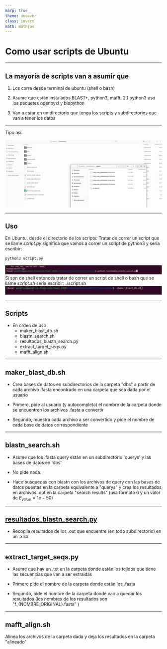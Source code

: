 ```yaml
---
marp: true
theme: uncover
class: invert
math: mathjax
---
```

# Como usar scripts de Ubuntu

---

## La mayoría de scripts van a asumir que

1. Los corre desde terminal de ubuntu (shell o bash)

2. Asume que están instalados BLAST+, python3, mafft.
    2.1 python3 usa los paquetes openpyxl y biopython
3. Van a estar en un directorio que tenga los scripts y subdirectorios que van a tener los datos

---

Tipo así.

![height:6in](dirtree.png)

---

## Uso

En Ubuntu, desde el directorio de los scripts:
Tratar de correr un script que se llame $script.py$ significa que vamos a correr un script de python3 y sería escribir:

``` sh
python3 script.py
```

![python3example](ejempy.png)
Si son de shell entonces tratar de correr un script de shell o bash que se llame $script.sh$ sería escribir: ./script.sh
![shellexample](ejemsh.png)

---

## Scripts

- En orden de uso
  - maker_blast_db.sh
  - blastn_search.sh
  - resultados_blastn_search.py
  - extract_target_seqs.py
  - mafft_align.sh

---

## maker_blast_db.sh

- Crea bases de datos en subdirectorios de la carpeta "dbs" a partir de cada archivo .fasta encontrado en una carpeta que sea dada por el usuario

- Primero, pide al usuario (y autocompleta) el nombre de la carpeta donde se encuentren los archivos .fasta a convertir

- Segundo, muestra cada archivo a ser convertido y pide el nombre de cada base de datos correspondiente

---

## blastn_search.sh

- Asume que los .fasta query están en un subdirectorio 'querys' y las bases de datos en 'dbs'

- No pide nada.

- Hace busquedas con blastn con los archivos de query con las bases de datos puestas en la carpeta equivalente a "querys" y crea los resultados en archivos .out en la carpeta "search results" (usa formato 6 y un valor de $E_{value} = 1e-50$)

---

## [resultados_blastn_search.py](https://jovillarrealm.github.io/eDNA-empty/resultados_blastn_search.py "download")

- Recopila resultados de los .out que encuentre (en todo subdirectorio) en un .xlsx

---

## extract_target_seqs.py

- Asume que hay un .txt en la carpeta donde están los tejidos que tiene las secuencias que van a ser extraidas

- Primero pide el nombre de la carpeta donde están los .fasta

- Segundo, pide el nombre de la carpeta donde van a quedar los resultados (los nombres de los resultados son "f_{NOMBRE_ORIGINAL}.fasta" )

---

## mafft_align.sh

Alinea los archivos de la carpeta dada y deja los resultados en la carpeta "alineado"
